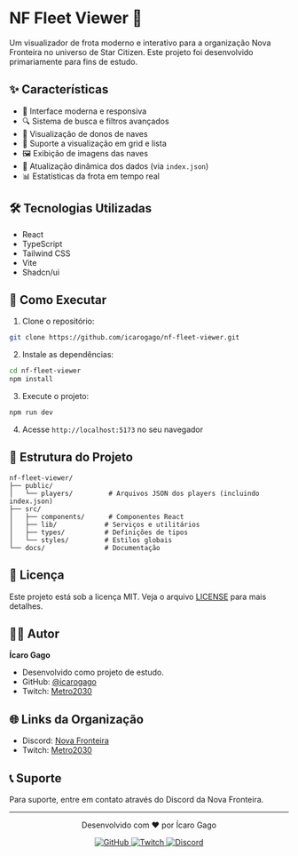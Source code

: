 # NF Fleet Viewer 🚀

Um visualizador de frota moderno e interativo para a organização Nova Fronteira no universo de Star Citizen. Este projeto foi desenvolvido primariamente para fins de estudo.

## ✨ Características

- 🎨 Interface moderna e responsiva
- 🔍 Sistema de busca e filtros avançados
- 👥 Visualização de donos de naves
- 📱 Suporte a visualização em grid e lista
- 🖼️ Exibição de imagens das naves
- 🔄 Atualização dinâmica dos dados (via `index.json`)
- 📊 Estatísticas da frota em tempo real

## 🛠️ Tecnologias Utilizadas

- React
- TypeScript
- Tailwind CSS
- Vite
- Shadcn/ui

## 🚀 Como Executar

1. Clone o repositório:
```bash
git clone https://github.com/icarogago/nf-fleet-viewer.git
```

2. Instale as dependências:
```bash
cd nf-fleet-viewer
npm install
```

3. Execute o projeto:
```bash
npm run dev
```

4. Acesse `http://localhost:5173` no seu navegador

## 📁 Estrutura do Projeto

```
nf-fleet-viewer/
├── public/
│   └── players/         # Arquivos JSON dos players (incluindo index.json)
├── src/
│   ├── components/      # Componentes React
│   ├── lib/            # Serviços e utilitários
│   ├── types/          # Definições de tipos
│   └── styles/         # Estilos globais
└── docs/               # Documentação
```

## 📝 Licença

Este projeto está sob a licença MIT. Veja o arquivo [LICENSE](LICENSE) para mais detalhes.

## 👨‍💻 Autor

**Ícaro Gago**
- Desenvolvido como projeto de estudo.
- GitHub: [@icarogago](https://github.com/icarogago)
- Twitch: [Metro2030](https://www.twitch.tv/metro2030)

## 🌐 Links da Organização

- Discord: [Nova Fronteira](https://discord.gg/novafronteira)
- Twitch: [Metro2030](https://www.twitch.tv/metro2030)

## 📞 Suporte

Para suporte, entre em contato através do Discord da Nova Fronteira.

---

<div align="center">
  <p>Desenvolvido com ❤️ por Ícaro Gago</p>
  <p>
    <a href="https://github.com/icarogago/star-citizen-fleet-viewer">
      <img src="https://img.shields.io/badge/GitHub-100000?style=for-the-badge&logo=github&logoColor=white" alt="GitHub"/>
    </a>
    <a href="https://www.twitch.tv/metro2030">
      <img src="https://img.shields.io/badge/Twitch-9146FF?style=for-the-badge&logo=twitch&logoColor=white" alt="Twitch"/>
    </a>
    <a href="https://discord.gg/novafronteira">
      <img src="https://img.shields.io/badge/Discord-7289DA?style=for-the-badge&logo=discord&logoColor=white" alt="Discord"/>
    </a>
  </p>
</div>
